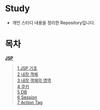 # Study

- 개인 스터디 내용을 정리한 Repository입니다.

# 목차

**[JSP](https://github.com/DevDachan/Study/tree/main/JSP)**
> [1 JSP 기초](https://github.com/DevDachan/Study/blob/main/JSP/1%20JSP%20%EA%B8%B0%EC%B4%88.md)   
> [2 내장 객체](https://github.com/DevDachan/Study/blob/main/JSP/2%20%EB%82%B4%EC%9E%A5%20%EA%B0%9D%EC%B2%B4%20(web%20xml).md)   
> [3 내장 객체의 영역](https://github.com/DevDachan/Study/blob/main/JSP/3%20%EB%82%B4%EC%9E%A5%20%EA%B0%9D%EC%B2%B4%EC%9D%98%20%EC%98%81%EC%97%AD(Scope).md)   
> [4 쿠키](https://github.com/DevDachan/Study/blob/main/JSP/4%20%EC%BF%A0%ED%82%A4%20(Cookie).md)    
> [5 DB](https://github.com/DevDachan/Study/blob/main/JSP/5%20DB%20(DatabaseUtil).md)   
> [6 Session](https://github.com/DevDachan/Study/blob/main/JSP/6%20Session%20(userDAO%2CDTO).md)   
> [7 Action Tag](https://github.com/DevDachan/Study/blob/main/JSP/7%20Action%20Tag.md)   






